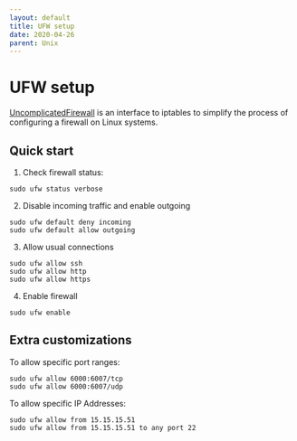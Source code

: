 ```yaml
---
layout: default
title: UFW setup
date: 2020-04-26
parent: Unix
---
```


# UFW setup

[UncomplicatedFirewall](https://wiki.ubuntu.com/UncomplicatedFirewall) is an interface to iptables to simplify the process of configuring a firewall on Linux systems.

## Quick start

1. Check firewall status:
```shell
sudo ufw status verbose
```
2. Disable incoming traffic and enable outgoing
```shell
sudo ufw default deny incoming
sudo ufw default allow outgoing
```
3. Allow usual connections
```shell
sudo ufw allow ssh
sudo ufw allow http
sudo ufw allow https
```
4. Enable firewall
```
sudo ufw enable
```

## Extra customizations

To allow specific port ranges:
```shell
sudo ufw allow 6000:6007/tcp
sudo ufw allow 6000:6007/udp
```

To allow specific IP Addresses:
```shell
sudo ufw allow from 15.15.15.51
sudo ufw allow from 15.15.15.51 to any port 22
```

